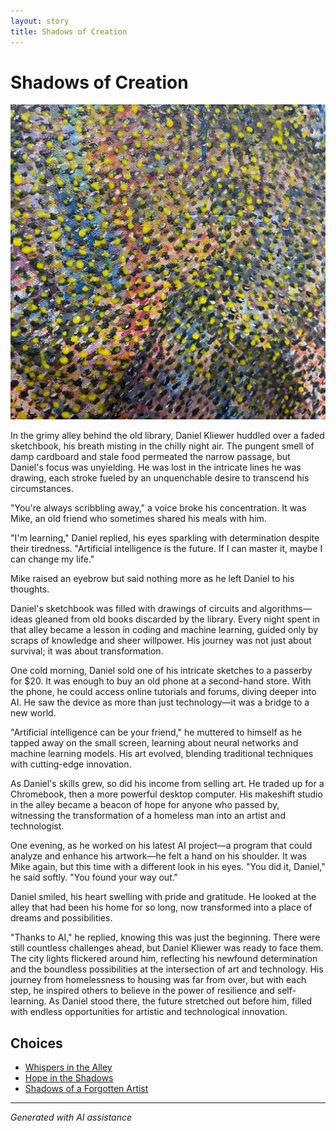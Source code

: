 ```yaml
---
layout: story
title: Shadows of Creation
---
```


# Shadows of Creation

![Shadows of Creation](/input_images/B9B57FFB-2251-44C5-8215-3DDD17162E1F.jpg)

In the grimy alley behind the old library, Daniel Kliewer huddled over a faded sketchbook, his breath misting in the chilly night air. The pungent smell of damp cardboard and stale food permeated the narrow passage, but Daniel's focus was unyielding. He was lost in the intricate lines he was drawing, each stroke fueled by an unquenchable desire to transcend his circumstances.

"You're always scribbling away," a voice broke his concentration. It was Mike, an old friend who sometimes shared his meals with him.

"I'm learning," Daniel replied, his eyes sparkling with determination despite their tiredness. "Artificial intelligence is the future. If I can master it, maybe I can change my life."

Mike raised an eyebrow but said nothing more as he left Daniel to his thoughts.

Daniel's sketchbook was filled with drawings of circuits and algorithms—ideas gleaned from old books discarded by the library. Every night spent in that alley became a lesson in coding and machine learning, guided only by scraps of knowledge and sheer willpower. His journey was not just about survival; it was about transformation.

One cold morning, Daniel sold one of his intricate sketches to a passerby for $20. It was enough to buy an old phone at a second-hand store. With the phone, he could access online tutorials and forums, diving deeper into AI. He saw the device as more than just technology—it was a bridge to a new world.

"Artificial intelligence can be your friend," he muttered to himself as he tapped away on the small screen, learning about neural networks and machine learning models. His art evolved, blending traditional techniques with cutting-edge innovation.

As Daniel's skills grew, so did his income from selling art. He traded up for a Chromebook, then a more powerful desktop computer. His makeshift studio in the alley became a beacon of hope for anyone who passed by, witnessing the transformation of a homeless man into an artist and technologist.

One evening, as he worked on his latest AI project—a program that could analyze and enhance his artwork—he felt a hand on his shoulder. It was Mike again, but this time with a different look in his eyes. "You did it, Daniel," he said softly. "You found your way out."

Daniel smiled, his heart swelling with pride and gratitude. He looked at the alley that had been his home for so long, now transformed into a place of dreams and possibilities.

"Thanks to AI," he replied, knowing this was just the beginning. There were still countless challenges ahead, but Daniel Kliewer was ready to face them. The city lights flickered around him, reflecting his newfound determination and the boundless possibilities at the intersection of art and technology. His journey from homelessness to housing was far from over, but with each step, he inspired others to believe in the power of resilience and self-learning. As Daniel stood there, the future stretched out before him, filled with endless opportunities for artistic and technological innovation.


## Choices

* [Whispers in the Alley](/_stories/38524618_2014124792015280_5352241592616878080_n)
* [Hope in the Shadows](/_stories/463437008_8751402828287409_6880135836708144342_n)
* [Shadows of a Forgotten Artist](/_stories/326218428_5882108565159414_5579593452106029515_n)


---
*Generated with AI assistance*
